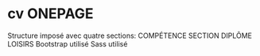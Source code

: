 # cv ONEPAGE
Structure imposé avec quatre sections: COMPÉTENCE SECTION DIPLÔME LOISIRS
Bootstrap utilisé
Sass utilisé
